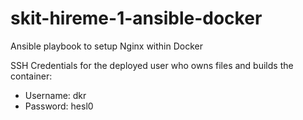 # skit-hireme-1-ansible-docker

Ansible playbook to setup Nginx within Docker

SSH Credentials for the deployed user who owns files and builds the container:
- Username: dkr
- Password: hesl0
